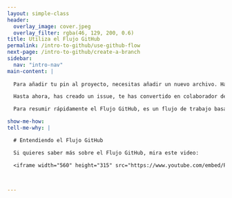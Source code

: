```yaml
---
layout: simple-class
header:
  overlay_image: cover.jpeg
  overlay_filter: rgba(46, 129, 200, 0.6)
title: Utiliza el Flujo GitHub
permalink: /intro-to-github/use-github-flow
next-page: /intro-to-github/create-a-branch
sidebar:
  nav: "intro-nav"
main-content: |
  
  Para añadir tu pin al proyecto, necesitas añadir un nuevo archivo. Harás esto mediante el Flujo GitHub.

  Hasta ahora, has creado un issue, te has convertido en colaborador de nuestro repositorio, y has explorado un poco. ¡Ahora es el momento de ponerse a trabajar y añadir tu pin al mapa de la clase! Para añadir tu pin al mapa, vamos a utilizar el [Flujo GitHub](https://guides.github.com/introduction/flow/).

  Para resumir rápidamente el Flujo GitHub, es un flujo de trabajo basado en ramas o branches (no te preocupes, explicaremos las branches en la póxima sección) que te habilita para hacer cambios a los archivos de un proyecto sin alterar el contenido publicado hasta que _tú_ estés listo para compartir tus increíbles cambios :sparkles:.

show-me-how:
tell-me-why: |

  # Entendiendo el Flujo GitHub

  Si quieres saber más sobre el Flujo GitHub, mira este video:

  <iframe width="560" height="315" src="https://www.youtube.com/embed/PBI2Rz-ZOxU" frameborder="0" allowfullscreen></iframe>



---
```

